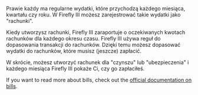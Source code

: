 Prawie każdy ma regularne wydatki, które przychodzą każdego miesiąca, kwartału czy roku. W Firefly III możesz zarejestrować takie wydatki jako "rachunki".

Kiedy utworzysz rachunki, Firefly III zaraportuje o oczekiwanych kwotach rachunków dla każdego okresu czasu. Firefly III używa reguł do dopasowania transakcji do rachunków. Dzięki temu możesz dopasować wydatki do rachunków, które musisz (jeszcze) zapłacić.

W skrócie, możesz utworzyć rachunek dla "czynszu" lub "ubezpieczenia" i każdego miesiąca Firefly III pokaże Ci, czy go zapłaciłeś.

If you want to read more about bills, check out the [official documentation on bills](https://docs.firefly-iii.org/advanced-concepts/bills).